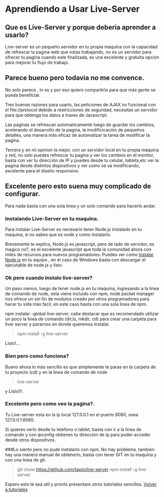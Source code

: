 # Aprendiendo a Usar Live-Server

## Que es Live-Server y porque deberia aprender a usarlo?

Live-server es un pequeño servidor en tu propia maquina con la capacidad de refrescar la pagina web que estas trabajando, no es un servidor para ofrecer tu pagina cuando este finalizada, es una excelente y gratuita opción para mejorar tu flujo de trabajo.

## Parece bueno pero todavia no me convence.

No solo parece , lo es y por eso quiero compartirlo para que más gente se pueda beneficiar.

Tres buenas razones para usarlo, las peticiones de AJAX  no funcional con el file://protocol debido a restricciones de seguridad, necesitas un servidor para que obtenga los datos a traves de Javascript.

Las  paginas se refrescan automaticamente luego de guardar los cambios, acelerando el desarrollo de la pagina, la modificicación de pequeños detalles, una manera màs eficaz de automatizar la tarea de modificar la pagina.

Tercera y en mi opinion la mejor, con un servidor local en tu propia maquina y red, no solo puedes refrescar tu pagina y ver los cambios en el monitor, basta con ver tu dirección de IP y puedes desde tu celular, tablets,etc ver la pagina desde distintos dispositivos y ver como se va modificando, excelente para el diseño responsivo.

## Excelente pero esto suena muy complicado de configurar.

Para nada basta con una sola linea y un solo comando para hacerlo andar.

### Instalando Live-Server en tu maquina.

Para instalar Live-Server es necesario tener Node.js instalado en tu maquina, si no sabes que es node y como instalarlo.

Brevemente te explico, Node.js es javascript, pero de lado de servidor, es magico no?, es el excelente javascript que toda la comunidad ahora con miles de recursos para nuevos programadores.
Puedes ver como  [Instalar Node.js](https://nodejs.org/es/download/package-manager/ "Instalando Node.js") en tu equipo , en el caso de Windows basta con descargar el ejecutable de node.js y listo.
### Ok pero cuando instalo live-server?

Un paso menos, luego de tener node.js en tu maquina, ingresando a la linea de comando de node, esta viene incluido con npm, node packet manager nos ofrece un sin fin de modulos creado por otros programadores para hacer tu vida màs facil, en este caso basta con una sola linea de npm.

  npm instalar -global live-server, cabe destacar que es recomendado utilizar un poco la linea de comando (dir,ls,  mkdir, cd) para crear una carpeta para liver server y pararnos en donde queremos instalar.

  > npm install -g live-server
 
  
  Listo!...

### Bien pero como funciona?

Bueno ahora lo màs sencillo es que simplemente te paras en la carpeta de tu proyecto (cd) y en la linea de comando de node

>live-server

y Listo!!!.

### Excelente pero como veo la pagina?.

Tu Live-server esta en la ip local 127.0.0.1 en el puerto 8080, osea 127.0.0.1:8080.

Si quieres verlo desde tu telefono o tablet, basta con ir a la linea de comando y con ipconfig obtienes tu dirección de ip para poder acceder desde otros dispositivos.


###Lo siento pero no pude instalarlo con npm.
No hay problema, tambien hay una manera manual de obtenerlo, basta con tener GIT en tu maquina y con una linea de git.

>git clone https://github.com/tapio/live-server
>npm install -g live-server

Espero esto le sea util y pronto presentare otros tutoriales sencillos.
[Volver a tutoriales](http://alvaromesa.com/blog/tutoriales/tutoriales.html)
